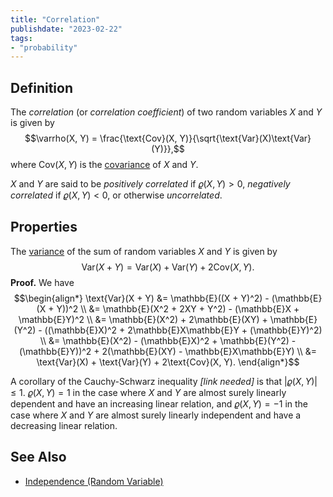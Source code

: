 ```yaml
---
title: "Correlation"
publishdate: "2023-02-22"
tags:
- "probability"
---
```


## Definition
The *correlation* (or *correlation coefficient*) of two random variables $X$ and $Y$ is given by
$$\varrho(X, Y) = \frac{\text{Cov}(X, Y)}{\sqrt{\text{Var}(X)\text{Var}(Y)}},$$
where $\text{Cov}(X, Y)$ is the [covariance](statistics/covariance.md) of $X$ and $Y$.

$X$ and $Y$ are said to be *positively correlated* if $\varrho(X, Y) > 0$, *negatively correlated* if $\varrho(X, Y) < 0$, or otherwise *uncorrelated*.

## Properties
The [variance](statistics/variance.md) of the sum of random variables $X$ and $Y$ is given by
$$\text{Var}(X + Y) = \text{Var}(X) + \text{Var}(Y) + 2\text{Cov}(X, Y).$$
**Proof.** We have
$$\begin{align*}
\text{Var}(X + Y) &= \mathbb{E}((X + Y)^2) - (\mathbb{E}(X + Y))^2 \\
&= \mathbb{E}(X^2 + 2XY + Y^2) - (\mathbb{E}X + \mathbb{E}Y)^2 \\
&= \mathbb{E}(X^2) + 2\mathbb{E}(XY) + \mathbb{E}(Y^2) - ((\mathbb{E}X)^2 + 2\mathbb{E}X\mathbb{E}Y + (\mathbb{E}Y)^2) \\
&= \mathbb{E}(X^2) - (\mathbb{E}X)^2 + \mathbb{E}(Y^2) - (\mathbb{E}Y))^2 + 2(\mathbb{E}(XY) - \mathbb{E}X\mathbb{E}Y) \\
&= \text{Var}(X) + \text{Var}(Y) + 2\text{Cov}(X, Y).
\end{align*}$$

A corollary of the Cauchy-Schwarz inequality *\[link needed\]* is that $|\varrho(X, Y)| \leq 1$. $\varrho(X, Y) = 1$ in the case where $X$ and $Y$ are almost surely linearly dependent and have an increasing linear relation, and $\varrho(X, Y) = -1$ in the case where $X$ and $Y$ are almost surely linearly independent and have a decreasing linear relation.

## See Also
- [Independence (Random Variable)](statistics/independence-(random-variable).md)
